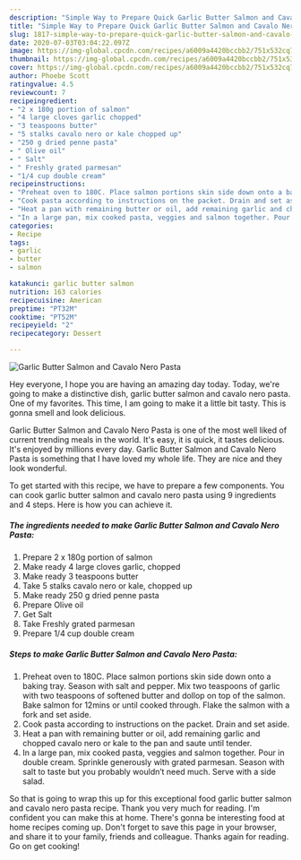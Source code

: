 ```yaml
---
description: "Simple Way to Prepare Quick Garlic Butter Salmon and Cavalo Nero Pasta"
title: "Simple Way to Prepare Quick Garlic Butter Salmon and Cavalo Nero Pasta"
slug: 1817-simple-way-to-prepare-quick-garlic-butter-salmon-and-cavalo-nero-pasta
date: 2020-07-03T03:04:22.097Z
image: https://img-global.cpcdn.com/recipes/a6009a4420bccbb2/751x532cq70/garlic-butter-salmon-and-cavalo-nero-pasta-recipe-main-photo.jpg
thumbnail: https://img-global.cpcdn.com/recipes/a6009a4420bccbb2/751x532cq70/garlic-butter-salmon-and-cavalo-nero-pasta-recipe-main-photo.jpg
cover: https://img-global.cpcdn.com/recipes/a6009a4420bccbb2/751x532cq70/garlic-butter-salmon-and-cavalo-nero-pasta-recipe-main-photo.jpg
author: Phoebe Scott
ratingvalue: 4.5
reviewcount: 7
recipeingredient:
- "2 x 180g portion of salmon"
- "4 large cloves garlic chopped"
- "3 teaspoons butter"
- "5 stalks cavalo nero or kale chopped up"
- "250 g dried penne pasta"
- " Olive oil"
- " Salt"
- " Freshly grated parmesan"
- "1/4 cup double cream"
recipeinstructions:
- "Preheat oven to 180C. Place salmon portions skin side down onto a baking tray. Season with salt and pepper. Mix two teaspoons of garlic with two teaspoons of softened butter and dollop on top of the salmon. Bake salmon for 12mins or until cooked through. Flake the salmon with a fork and set aside."
- "Cook pasta according to instructions on the packet. Drain and set aside."
- "Heat a pan with remaining butter or oil, add remaining garlic and chopped cavalo nero or kale to the pan and saute until tender."
- "In a large pan, mix cooked pasta, veggies and salmon together. Pour in double cream. Sprinkle generously with grated parmesan. Season with salt to taste but you probably wouldn’t need much. Serve with a side salad."
categories:
- Recipe
tags:
- garlic
- butter
- salmon

katakunci: garlic butter salmon 
nutrition: 163 calories
recipecuisine: American
preptime: "PT32M"
cooktime: "PT52M"
recipeyield: "2"
recipecategory: Dessert

---
```



![Garlic Butter Salmon and Cavalo Nero Pasta](https://img-global.cpcdn.com/recipes/a6009a4420bccbb2/751x532cq70/garlic-butter-salmon-and-cavalo-nero-pasta-recipe-main-photo.jpg)

Hey everyone, I hope you are having an amazing day today. Today, we're going to make a distinctive dish, garlic butter salmon and cavalo nero pasta. One of my favorites. This time, I am going to make it a little bit tasty. This is gonna smell and look delicious.

Garlic Butter Salmon and Cavalo Nero Pasta is one of the most well liked of current trending meals in the world. It's easy, it is quick, it tastes delicious. It's enjoyed by millions every day. Garlic Butter Salmon and Cavalo Nero Pasta is something that I have loved my whole life. They are nice and they look wonderful.




To get started with this recipe, we have to prepare a few components. You can cook garlic butter salmon and cavalo nero pasta using 9 ingredients and 4 steps. Here is how you can achieve it.

<!--inarticleads1-->

##### The ingredients needed to make Garlic Butter Salmon and Cavalo Nero Pasta:

1. Prepare 2 x 180g portion of salmon
1. Make ready 4 large cloves garlic, chopped
1. Make ready 3 teaspoons butter
1. Take 5 stalks cavalo nero or kale, chopped up
1. Make ready 250 g dried penne pasta
1. Prepare  Olive oil
1. Get  Salt
1. Take  Freshly grated parmesan
1. Prepare 1/4 cup double cream




<!--inarticleads2-->

##### Steps to make Garlic Butter Salmon and Cavalo Nero Pasta:

1. Preheat oven to 180C. Place salmon portions skin side down onto a baking tray. Season with salt and pepper. Mix two teaspoons of garlic with two teaspoons of softened butter and dollop on top of the salmon. Bake salmon for 12mins or until cooked through. Flake the salmon with a fork and set aside.
1. Cook pasta according to instructions on the packet. Drain and set aside.
1. Heat a pan with remaining butter or oil, add remaining garlic and chopped cavalo nero or kale to the pan and saute until tender.
1. In a large pan, mix cooked pasta, veggies and salmon together. Pour in double cream. Sprinkle generously with grated parmesan. Season with salt to taste but you probably wouldn’t need much. Serve with a side salad.




So that is going to wrap this up for this exceptional food garlic butter salmon and cavalo nero pasta recipe. Thank you very much for reading. I'm confident you can make this at home. There's gonna be interesting food at home recipes coming up. Don't forget to save this page in your browser, and share it to your family, friends and colleague. Thanks again for reading. Go on get cooking!
